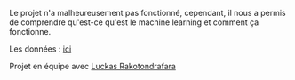 Le projet n'a malheureusement pas fonctionné, cependant, il nous a permis de comprendre qu'est-ce qu'est le machine learning et comment ça fonctionne.

Les données : [ici](https://drive.google.com/file/d/1izWL6k1DtS0FyiB1iTbKY7vjWn0CyqE1/view?usp=sharing)


Projet en équipe avec [Luckas Rakotondrafara](https://github.com/LuckasRakoto)

